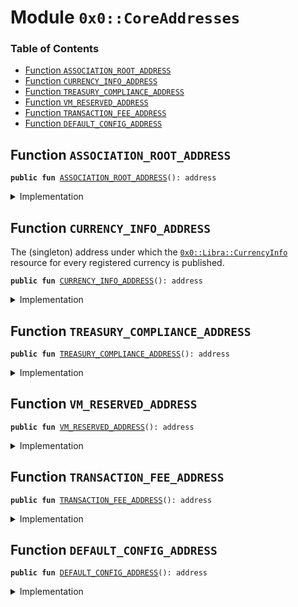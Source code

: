 
<a name="0x0_CoreAddresses"></a>

# Module `0x0::CoreAddresses`

### Table of Contents

-  [Function `ASSOCIATION_ROOT_ADDRESS`](#0x0_CoreAddresses_ASSOCIATION_ROOT_ADDRESS)
-  [Function `CURRENCY_INFO_ADDRESS`](#0x0_CoreAddresses_CURRENCY_INFO_ADDRESS)
-  [Function `TREASURY_COMPLIANCE_ADDRESS`](#0x0_CoreAddresses_TREASURY_COMPLIANCE_ADDRESS)
-  [Function `VM_RESERVED_ADDRESS`](#0x0_CoreAddresses_VM_RESERVED_ADDRESS)
-  [Function `TRANSACTION_FEE_ADDRESS`](#0x0_CoreAddresses_TRANSACTION_FEE_ADDRESS)
-  [Function `DEFAULT_CONFIG_ADDRESS`](#0x0_CoreAddresses_DEFAULT_CONFIG_ADDRESS)



<a name="0x0_CoreAddresses_ASSOCIATION_ROOT_ADDRESS"></a>

## Function `ASSOCIATION_ROOT_ADDRESS`



<pre><code><b>public</b> <b>fun</b> <a href="#0x0_CoreAddresses_ASSOCIATION_ROOT_ADDRESS">ASSOCIATION_ROOT_ADDRESS</a>(): address
</code></pre>



<details>
<summary>Implementation</summary>


<pre><code><b>public</b> <b>fun</b> <a href="#0x0_CoreAddresses_ASSOCIATION_ROOT_ADDRESS">ASSOCIATION_ROOT_ADDRESS</a>(): address {
    0xA550C18
}
</code></pre>



</details>

<a name="0x0_CoreAddresses_CURRENCY_INFO_ADDRESS"></a>

## Function `CURRENCY_INFO_ADDRESS`

The (singleton) address under which the
<code><a href="Libra.md#0x0_Libra_CurrencyInfo">0x0::Libra::CurrencyInfo</a></code> resource for
every registered currency is published.


<pre><code><b>public</b> <b>fun</b> <a href="#0x0_CoreAddresses_CURRENCY_INFO_ADDRESS">CURRENCY_INFO_ADDRESS</a>(): address
</code></pre>



<details>
<summary>Implementation</summary>


<pre><code><b>public</b> <b>fun</b> <a href="#0x0_CoreAddresses_CURRENCY_INFO_ADDRESS">CURRENCY_INFO_ADDRESS</a>(): address {
    0xA550C18
}
</code></pre>



</details>

<a name="0x0_CoreAddresses_TREASURY_COMPLIANCE_ADDRESS"></a>

## Function `TREASURY_COMPLIANCE_ADDRESS`



<pre><code><b>public</b> <b>fun</b> <a href="#0x0_CoreAddresses_TREASURY_COMPLIANCE_ADDRESS">TREASURY_COMPLIANCE_ADDRESS</a>(): address
</code></pre>



<details>
<summary>Implementation</summary>


<pre><code><b>public</b> <b>fun</b> <a href="#0x0_CoreAddresses_TREASURY_COMPLIANCE_ADDRESS">TREASURY_COMPLIANCE_ADDRESS</a>(): address {
    0xB1E55ED
}
</code></pre>



</details>

<a name="0x0_CoreAddresses_VM_RESERVED_ADDRESS"></a>

## Function `VM_RESERVED_ADDRESS`



<pre><code><b>public</b> <b>fun</b> <a href="#0x0_CoreAddresses_VM_RESERVED_ADDRESS">VM_RESERVED_ADDRESS</a>(): address
</code></pre>



<details>
<summary>Implementation</summary>


<pre><code><b>public</b> <b>fun</b> <a href="#0x0_CoreAddresses_VM_RESERVED_ADDRESS">VM_RESERVED_ADDRESS</a>(): address {
    0x0
}
</code></pre>



</details>

<a name="0x0_CoreAddresses_TRANSACTION_FEE_ADDRESS"></a>

## Function `TRANSACTION_FEE_ADDRESS`



<pre><code><b>public</b> <b>fun</b> <a href="#0x0_CoreAddresses_TRANSACTION_FEE_ADDRESS">TRANSACTION_FEE_ADDRESS</a>(): address
</code></pre>



<details>
<summary>Implementation</summary>


<pre><code><b>public</b> <b>fun</b> <a href="#0x0_CoreAddresses_TRANSACTION_FEE_ADDRESS">TRANSACTION_FEE_ADDRESS</a>(): address {
    0xFEE
}
</code></pre>



</details>

<a name="0x0_CoreAddresses_DEFAULT_CONFIG_ADDRESS"></a>

## Function `DEFAULT_CONFIG_ADDRESS`



<pre><code><b>public</b> <b>fun</b> <a href="#0x0_CoreAddresses_DEFAULT_CONFIG_ADDRESS">DEFAULT_CONFIG_ADDRESS</a>(): address
</code></pre>



<details>
<summary>Implementation</summary>


<pre><code><b>public</b> <b>fun</b> <a href="#0x0_CoreAddresses_DEFAULT_CONFIG_ADDRESS">DEFAULT_CONFIG_ADDRESS</a>(): address {
    0xF1A95
}
</code></pre>



</details>
